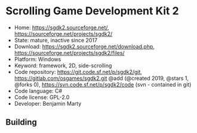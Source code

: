# Scrolling Game Development Kit 2

- Home: https://sgdk2.sourceforge.net/, https://sourceforge.net/projects/sgdk2/
- State: mature, inactive since 2017
- Download: https://sgdk2.sourceforge.net/download.php, https://sourceforge.net/projects/sgdk2/files/
- Platform: Windows
- Keyword: framework, 2D, side-scrolling
- Code repository: https://git.code.sf.net/p/sgdk2/git, https://gitlab.com/osgames/sgdk2.git @add (@created 2019, @stars 1, @forks 0), https://svn.code.sf.net/p/sgdk2/code (svn - contained in git)
- Code language: C#
- Code license: GPL-2.0
- Developer: Benjamin Marty

## Building
